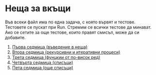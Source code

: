 # Неща за вкъщи

Във всеки файл има по една задача, с която вървят и тестове.  
Тестовете се пускат при Run. Стремим се всички тестове да минават.
Ако се сетите за още тестове, които правят смисъл, може да си добавите.

1. [Първа седмица (въведение в неща)](01.introduction/)
2. [Втора седмица (рекурсивни и итеративни процеси)](02.recursive-and-iterative-processes/)
3. [Трета седмица (фунцкии от по-висок ред)](03.higher-order-functions/)
4. [Четвърта седмица (списъци)](04.lists/)
5. [Пета седмица (още списъци)](05.more-lists/)
